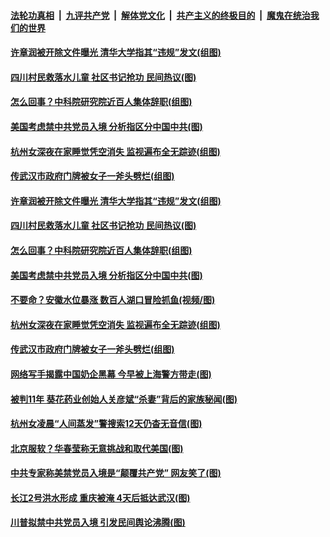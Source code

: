 ####  [法轮功真相](../../../../basic/blob/master/README.md?t=07192031) &nbsp;|&nbsp; [九评共产党](../../../../9ping.md/blob/master/README.md?t=07192031) &nbsp;|&nbsp; [解体党文化](../../../../jtdwh.md/blob/master/README.md?t=07192031)  &nbsp;|&nbsp; [共产主义的终极目的](../../../../gczydzjmd.md/blob/master/README.md?t=07192031) &nbsp;|&nbsp; [魔鬼在统治我们的世界](../../../../mgztzwmdsj.md/blob/master/README.md?t=07192031) 

#### [许章润被开除文件曝光 清华大学指其“违规”发文(组图)](../pages/p1/940197.md?t=07192031) 

#### [四川村民救落水儿童 社区书记抢功 民间热议(图)](../pages/p1/940156.md?t=07192031) 

#### [怎么回事？中科院研究院近百人集体辞职(组图)](../pages/p1/940170.md?t=07192031) 

#### [美国考虑禁中共党员入境 分析指区分中国中共(图)](../pages/p1/940175.md?t=07192031) 

#### [杭州女深夜在家睡觉凭空消失 监视遍布全无踪迹(组图)](../pages/p1/940147.md?t=07192031) 

#### [传武汉市政府门牌被女子一斧头劈烂(组图)](../pages/p1/940125.md?t=07192031) 

#### [许章润被开除文件曝光 清华大学指其“违规”发文(组图)](../pages/p1/940197.md?t=07192031) 

#### [四川村民救落水儿童 社区书记抢功 民间热议(图)](../pages/p1/940156.md?t=07192031) 

#### [怎么回事？中科院研究院近百人集体辞职(组图)](../pages/p1/940170.md?t=07192031) 

#### [美国考虑禁中共党员入境 分析指区分中国中共(图)](../pages/p1/940175.md?t=07192031) 

#### [不要命？安徽水位暴涨 数百人湖口冒险抓鱼(视频/图)](../pages/p1/940152.md?t=07192031) 

#### [杭州女深夜在家睡觉凭空消失 监视遍布全无踪迹(组图)](../pages/p1/940147.md?t=07192031) 


#### [传武汉市政府门牌被女子一斧头劈烂(组图)](../pages/p1/940125.md?t=07192031) 



#### [网络写手揭露中国奶企黑幕 今早被上海警方带走(图)](../pages/p1/940109.md?t=07192031) 

#### [被判11年 葵花药业创始人关彦斌“杀妻”背后的家族秘闻(图)](../pages/p1/940090.md?t=07192031) 

#### [杭州女凌晨“人间蒸发”警搜索12天仍杳无音信(图)](../pages/p1/940088.md?t=07192031) 

#### [北京服软？华春莹称无意挑战和取代美国(图)](../pages/p1/940078.md?t=07192031) 

#### [中共专家称美禁党员入境是“颠覆共产党” 网友笑了(图)](../pages/p1/940072.md?t=07192031) 

#### [长江2号洪水形成 重庆被淹 4天后抵达武汉(图)](../pages/p1/940070.md?t=07192031) 




#### [川普拟禁中共党员入境 引发民间舆论沸腾(图)](../pages/p1/940012.md?t=07192031) 


